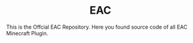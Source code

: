 <center><h1>EAC</h1></center>
This is the Offcial EAC Repository. Here you found source code of all EAC Minecraft Plugin.
